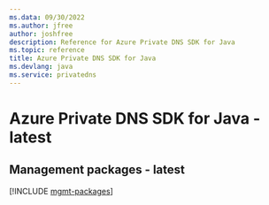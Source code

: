 ```yaml
---
ms.data: 09/30/2022
ms.author: jfree
author: joshfree
description: Reference for Azure Private DNS SDK for Java
ms.topic: reference
title: Azure Private DNS SDK for Java
ms.devlang: java
ms.service: privatedns
---
```

# Azure Private DNS SDK for Java - latest

## Management packages - latest
[!INCLUDE [mgmt-packages](private-dns-mgmt-index.md)]